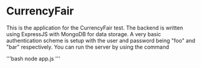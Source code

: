 # CurrencyFair
This is the application for the CurrencyFair test. The backend is written using ExpressJS with MongoDB for data storage. A very basic authentication scheme is setup with the user and password being "foo" and "bar" respectively. You can run the server by using the command

'''bash
node app.js
'''